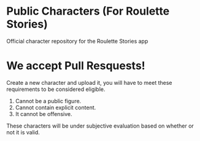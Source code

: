 # Public Characters (For Roulette Stories)
Official character repository for the Roulette Stories app

# We accept Pull Resquests!

Create a new character and upload it, you will have to meet these requirements to be considered eligible.

1. Cannot be a public figure.
2. Cannot contain explicit content.
3. It cannot be offensive.

These characters will be under subjective evaluation based on whether or not it is valid.
